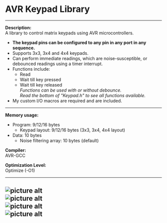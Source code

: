 # AVR Keypad Library  

---

**Description:**  
A library to control matrix keypads using AVR microcontrollers.  
+ **The keypad pins can be configured to any pin in any port in any sequence.**  
+ Supports 3x3, 3x4 and 4x4 keypads.  
+ Can perform immediate readings, which are noise-susceptible, or debounced readings using a timer interrupt.
+ Functions include:  
  + Read 
  + Wait till key pressed  
  + Wait till key released  
   _Functions can be used with or without debounce._  
   _Read the bottom of "Keypad.h" to see all functions available._  
+ My custom I/O macros are required and are included.  

---  

**Memory usage:**  
+ Program: 9/12/16 bytes  
  + Keypad layout: 9/12/16 bytes (3x3, 3x4, 4x4 layout)  
+ Data: 10 bytes  
  + Noise filtering array: 10 bytes (default)  

**Compiler:**  
AVR-GCC  
  
**Optimization Level:**  
Optimize (-O1)  
  
--- 
  
![picture alt](https://raw.githubusercontent.com/efthymios-ks/AVR-Keypad-Library/master/Images/Demonstration.png)  
![picture alt](https://raw.githubusercontent.com/efthymios-ks/AVR-Keypad-Library/master/Images/Pinout.png)  
![picture alt](https://raw.githubusercontent.com/efthymios-ks/AVR-Keypad-Library/master/Images/Mapping.png)  
![picture alt](https://raw.githubusercontent.com/efthymios-ks/AVR-Keypad-Library/master/Images/Key%20Codes.png)  
--- 
